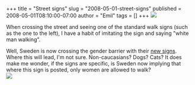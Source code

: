 +++
title = "Street signs"
slug = "2008-05-01-street-signs"
published = 2008-05-01T08:10:00-07:00
author = "Emil"
tags = []
+++
[![](../images/thumbnails/2008-05-01-street-signs-walk.jpg)](../images/2008-05-01-street-signs-walk.jpg)  
  
When crossing the street and seeing one of the standard walk signs (such
as the one to the left), I have a habit of imitating the sign and saying
"white man walking".  
  
Well, Sweden is now crossing the gender barrier with their [new
signs](http://www.npr.org/templates/story/story.php?storyId=90090667).
Where this will lead, I'm not sure. Non-caucasians? Dogs? Cats? It does
make me wonder, if the signs are specific, is Sweden now implying that
where this sign is posted, only women are allowed to walk?  
[![](../images/thumbnails/2008-05-01-street-signs-garmanfru.jpg)](../images/2008-05-01-street-signs-garmanfru.jpg)
